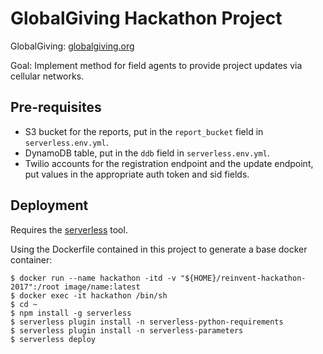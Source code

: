 # GlobalGiving Hackathon Project

GlobalGiving: [globalgiving.org](https://www.globalgiving.org/)

Goal: Implement method for field agents to provide project updates via cellular networks.

## Pre-requisites

* S3 bucket for the reports, put in the `report_bucket` field in `serverless.env.yml`.
* DynamoDB table, put in the `ddb` field in `serverless.env.yml`.
* Twilio accounts for the registration endpoint and the update endpoint, put values in
the appropriate auth token and sid fields.

## Deployment

Requires the [serverless](https://serverless.com) tool.

Using the Dockerfile contained in this project to generate a base docker container:

```
$ docker run --name hackathon -itd -v "${HOME}/reinvent-hackathon-2017":/root image/name:latest
$ docker exec -it hackathon /bin/sh
$ cd ~
$ npm install -g serverless
$ serverless plugin install -n serverless-python-requirements
$ serverless plugin install -n serverless-parameters
$ serverless deploy
```


